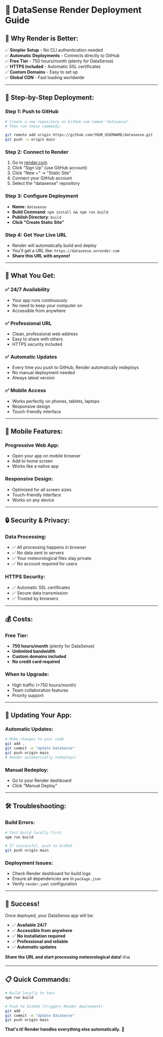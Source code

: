# 🚀 **DataSense Render Deployment Guide**

## 🌟 **Why Render is Better:**

✅ **Simpler Setup** - No CLI authentication needed  
✅ **Automatic Deployments** - Connects directly to GitHub  
✅ **Free Tier** - 750 hours/month (plenty for DataSense)  
✅ **HTTPS Included** - Automatic SSL certificates  
✅ **Custom Domains** - Easy to set up  
✅ **Global CDN** - Fast loading worldwide  

---

## 🚀 **Step-by-Step Deployment:**

### **Step 1: Push to GitHub**
```bash
# Create a new repository on GitHub.com named "datasense"
# Then run these commands:

git remote add origin https://github.com/YOUR_USERNAME/datasense.git
git push -u origin main
```

### **Step 2: Connect to Render**
1. Go to [render.com](https://render.com)
2. Click "Sign Up" (use GitHub account)
3. Click "New +" → "Static Site"
4. Connect your GitHub account
5. Select the "datasense" repository

### **Step 3: Configure Deployment**
- **Name**: `datasense`
- **Build Command**: `npm install && npm run build`
- **Publish Directory**: `build`
- **Click "Create Static Site"**

### **Step 4: Get Your Live URL**
- Render will automatically build and deploy
- You'll get a URL like: `https://datasense.onrender.com`
- **Share this URL with anyone!**

---

## 🎯 **What You Get:**

### ✅ **24/7 Availability**
- Your app runs continuously
- No need to keep your computer on
- Accessible from anywhere

### ✅ **Professional URL**
- Clean, professional web address
- Easy to share with others
- HTTPS security included

### ✅ **Automatic Updates**
- Every time you push to GitHub, Render automatically redeploys
- No manual deployment needed
- Always latest version

### ✅ **Mobile Access**
- Works perfectly on phones, tablets, laptops
- Responsive design
- Touch-friendly interface

---

## 📱 **Mobile Features:**

### **Progressive Web App:**
- Open your app on mobile browser
- Add to home screen
- Works like a native app

### **Responsive Design:**
- Optimized for all screen sizes
- Touch-friendly interface
- Works on any device

---

## 🔒 **Security & Privacy:**

### **Data Processing:**
- ✅ All processing happens in browser
- ✅ No data sent to servers
- ✅ Your meteorological files stay private
- ✅ No account required for users

### **HTTPS Security:**
- ✅ Automatic SSL certificates
- ✅ Secure data transmission
- ✅ Trusted by browsers

---

## 💰 **Costs:**

### **Free Tier:**
- **750 hours/month** (plenty for DataSense)
- **Unlimited bandwidth**
- **Custom domains included**
- **No credit card required**

### **When to Upgrade:**
- High traffic (>750 hours/month)
- Team collaboration features
- Priority support

---

## 🔄 **Updating Your App:**

### **Automatic Updates:**
```bash
# Make changes to your code
git add .
git commit -m "Update DataSense"
git push origin main
# Render automatically redeploys!
```

### **Manual Redeploy:**
- Go to your Render dashboard
- Click "Manual Deploy"

---

## 🛠️ **Troubleshooting:**

### **Build Errors:**
```bash
# Test build locally first
npm run build

# If successful, push to GitHub
git push origin main
```

### **Deployment Issues:**
- Check Render dashboard for build logs
- Ensure all dependencies are in `package.json`
- Verify `render.yaml` configuration

---

## 🎉 **Success!**

Once deployed, your DataSense app will be:
- ✅ **Available 24/7**
- ✅ **Accessible from anywhere**
- ✅ **No installation required**
- ✅ **Professional and reliable**
- ✅ **Automatic updates**

**Share the URL and start processing meteorological data!** 🌐📊

---

## 📋 **Quick Commands:**

```bash
# Build locally to test
npm run build

# Push to GitHub (triggers Render deployment)
git add .
git commit -m "Update DataSense"
git push origin main
```

**That's it! Render handles everything else automatically.** 🚀 